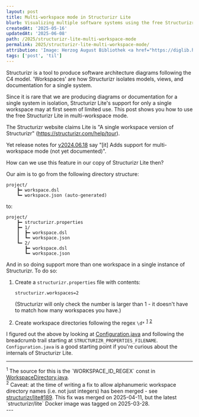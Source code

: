 ```yaml
---
layout: post
title: Multi-workspace mode in Structurizr Lite
blurb: Visualizing multiple software systems using the free Structurizr Lite tool.
createdAt: '2025-05-16'
updatedAt: '2025-06-08'
path: /2025/structurizr-lite-multi-workspace-mode
permalink: 2025/structurizr-lite-multi-workspace-mode/
attribution: 'Image: Herzog August Bibliothek <a href="https://diglib.hab.de/wdb.php?dir=mss/74-1-aug-2f" target="_blank">https://diglib.hab.de/wdb.php?dir=mss/74-1-aug-2f</a>, licensed under CC BY-SA.'
tags: ['post', 'til']
---
```


<!-- markdownlint-disable MD033 no-inline-html -->

Structurizr is a tool to produce software architecture diagrams following the C4 model.
'Workspaces' are how Structurizr isolates models, views, and documentation for a single system.  

Since it is rare that we are producing diagrams or documentation for a single system in
isolation, Structurizr Lite's support for only a single workspace may at first seem of
limited use. This post shows you how to use the free Structurizr Lite in multi-workspace mode.

The Structurizr website claims Lite is "A single workspace version of Structurizr"
(<a href="https://structurizr.com/help/tour" target="_blank">https://structurizr.com/help/tour</a>).

Yet release notes for <a href="https://github.com/structurizr/lite/releases/tag/v2024.06.18" target="_blank">v2024.06.18</a>
say "[it] Adds support for multi-workspace mode (not yet documented)".

How can we use this feature in our copy of Structurizr Lite then?

Our aim is to go from the following directory structure:

```text
project/
    ┣━ workspace.dsl
    ┗━ workspace.json (auto-generated)
```

to:

```text
project/
    ┣━ structurizr.properties
    ┣━ 1/
    ┃  ┣━ workspace.dsl
    ┃  ┗━ workspace.json
    ┗━ 2/
       ┣━ workspace.dsl
       ┗━ workspace.json
```

And in so doing support more than one workspace in a single instance of Structurizr. To do so:

1. Create a `structurizr.properties` file with contents:

    ```text
    structurizr.workspaces=2
    ```

    (Structurizr will only check the number is larger than 1 - it doesn't have to match
    how many workspaces you have.)
2. Create workspace directories following the regex `\d*` <sup><a href="#footnote-1">1</a></sup>
<sup><a href="#footnote-2">2</a></sup>

<!-- markdownlint-disable MD013 line-length -->

I figured out the above by looking at <a href="https://github.com/structurizr/lite/blob/main/src/main/java/com/structurizr/lite/Configuration.java" target="_blank">Configuration.java</a>
and following the breadcrumb trail starting at `STRUCTURIZR_PROPERTIES_FILENAME`.
`Configuration.java` is a good starting point if you're curious about the internals of Structurizr Lite.

---
<div id="footnote-1" class="pb-2">
    <sup>1</sup> The source for this is the `WORKSPACE_ID_REGEX` const in <a href="https://github.com/structurizr/lite/blob/main/src/main/java/com/structurizr/lite/component/workspace/WorkspaceDirectory.java" target="_blank">WorkspaceDirectory.java</a>.
</div>
<div id="footnote-2" class="pb-2">
    <sup>2</sup> Caveat: at the time of writing a fix to allow alphanumeric
    workspace directory names (i.e. not just integers) has been merged - see <a href="https://github.com/structurizr/lite/issues/189" target="_blank">structurizr/lite#189</a>.
    This fix was merged on 2025-04-11, but the latest `structurizr/lite` Docker image was tagged on 2025-03-28.
</div>
---
